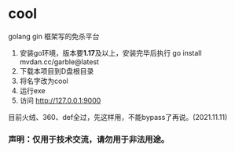 # cool
golang gin 框架写的免杀平台
1. 安装go环境，版本要**1.17**及以上，安装完毕后执行 go install mvdan.cc/garble@latest
2. 下载本项目到D盘根目录
3. 将名字改为cool
4. 运行exe
5. 访问 http://127.0.0.1:9000

目前火绒、360、def全过，先这样用，不能bypass了再说。(2021.11.11)

### 声明：仅用于技术交流，请勿用于非法用途。
